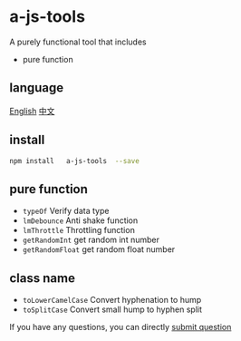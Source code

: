 # a-js-tools

A purely functional tool that includes

- pure function

## language

[English](https://github.com/lmssee/js-tools/blob/main/README.md) [中文](https://github.com/lmssee/js-tools/blob/main/自述文件.md)

## install

```sh
npm install   a-js-tools  --save
```

## pure function

- `typeOf` Verify data type
- `lmDebounce` Anti shake function
- `lmThrottle` Throttling function
- `getRandomInt` get random int number
- `getRandomFloat` get random float number

## class name

- `toLowerCamelCase` Convert hyphenation to hump
- `toSplitCase` Convert small hump to hyphen split

If you have any questions, you can directly [submit question](https://github.com/lmssee/js-tools/issues/new)

